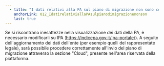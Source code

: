 ```yaml
---
  - title: "I dati relativi alla PA sul piano di migrazione non sono corretti: come posso modificarli?"
    anchorLink: 012_IdatirelativiallaPAsulpianodimigrazionenonson
    last: true
---
```


Se si riscontrano inesattezze nella visualizzazione dei dati della PA, è necessario modificarli su IPA (<a href="https://indicepa.gov.it/ipa-portale/">https://indicepa.gov.it/ipa-portale/</a>). A seguito dell'aggiornamento dei dati dell'ente (per esempio quelli del rappresentate legale), sarà possibile procedere correttamente all'invio del piano di migrazione attraverso la sezione "Cloud", presente nell'area riservata della piattaforma.            
